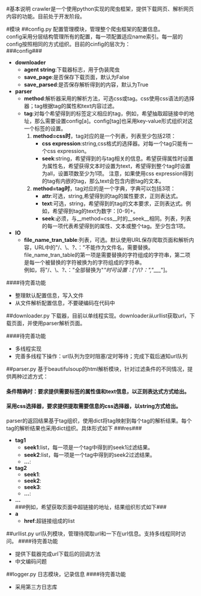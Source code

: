 #基本说明
crawler是一个使用python实现的爬虫框架，提供下载网页、解析网页内容的功能。目前处于开发阶段。

#模块
##config.py
配置管理模块，管理整个爬虫框架的配置信息。  
config采用分层结构管理所有的配置，每一项配置适应name索引。每一层的config按照相同的方式组织。目前的cinfig的层次为：  
###config###
+ __downloader__
    + __agent string__:下载器标志，用于伪装爬虫
    + __save_page__:是否保存下载页面，默认为False
    + __save_parsed__:是否保存解析得到的内容，默认为True
+ __parser__
    + __method__:解析器采用的解析方法，可选css或tag。css使用css语法的选择器；tag根据tag的属性和text内容过滤。  
    + __tag__:对每个希望得到的标签定义相应的tag，例如，希望抽取超链接中的地址，那么需要设置config[a]。config[tag]也采用key-value形式组织对这一个标签的设置。  
        1. __method=css时__，tag对应的是一个列表，列表至少包括2项：
            + __css expression__:string,css格式的选择器。对每一个tag只能有一个css expression。
            + __seek__:string，希望得到的与tag相关的信息。希望获得属性时设置为属性名，希望获得文本时设置为text，希望得到整个tag时设置为all，设置项数至少为1项。
                                注意，如果使用css expression得到的tag有内嵌的tag，那么text会包含内嵌tag的文本。  
        2. __method=tag时__，tag对应的是一个字典，字典可以包括3项：
            + __attr__:可选，string,希望得到的tag的属性要求，正则表达式。
            + __text__:可选，string，希望得到的tag的文本要求，正则表达式。例如，希望得到tag的text为数字：[0-9]+。
            + __seek__:必须，与__method=css__时的__seek__相同。列表，列表的每一项代表希望得到的属性、文本或整个tag。至少包含1项。
+ __IO__
    + __file_name_tran_table__:列表，可选。默认使用URL保存爬取页面和解析内容，URL中的"/、\、?、："不能作为文件名，需要替换。file_name_tran_table的第一项是需要替换的字符组成的字符串，第二项是每一个被替换的字符被换为的字符组成的字符串。  
                                   例如，将"/、\、?、："全部替换为"_"时可设置：["/\\?：","____"]。  
                                   
####待完善功能
- 整理默认配置信息，写入文件
- 从文件解析配置信息，不要硬编码在代码中


##downloader.py
下载器，目前以单线程实现。downloader从urllist获取url，下载页面，并使用parser解析页面。

####待完善功能
- 多线程实现
- 完善多线程下操作：url队列为空时阻塞/定时等待；完成下载后通知url队列

##parser.py
基于beautifulsoup的html解析模块，针对过滤条件的不同情况，提供两种过滤方式：
#### 条件精确时：要求提供需要标签的属性值和text信息，以正则表达式方式给出。
#### 采用css选择器，要求提供提取需要信息的css选择器，以string方式给出。  
parser的返回结果基于tag组织，使用dict将tag映射到每个tag的解析结果。每个tag的解析结果也采用dict组织。具体形式如下
###res###
+ __tag1__
    + __seek1__:list，每一项是一个tag中得到的seek1过滤结果。
    + __seek2__:list，每一项是一个tag中得到的seek2过滤结果。
    + __\.\.\.__:
+ __tag2__
    + __seek1__:
    + __seek2__:
    + __seek3__:
    + __\.\.\.__:
+ __\.\.\.__  
###例如，希望获取页面中超链接的地址，结果组织形式如下###
+ __a__
    + __href__:超链接组成的list

##urllist.py
url队列模块，管理待爬取url和一下在url信息。支持多线程同时访问。
####待完善功能
- 提供下载器完成url下载后的回调方法
- 中文编码问题


##logger.py
日志模块，记录信息
####待完善功能
- 采用第三方日志库